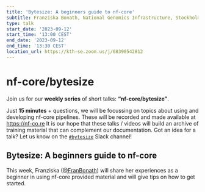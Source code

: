 ```yaml
---
title: 'Bytesize: A beginners guide to nf-core'
subtitle: Franziska Bonath, National Genomics Infrastructure, Stockholm
type: talk
start_date: '2023-09-12'
start_time: '13:00 CEST'
end_date: '2023-09-12'
end_time: '13:30 CEST'
location_url: https://kth-se.zoom.us/j/68390542812
---
```


# nf-core/bytesize

Join us for our **weekly series** of short talks: **“nf-core/bytesize”**.

Just **15 minutes** + questions, we will be focussing on topics about using and developing nf-core pipelines.
These will be recorded and made available at <https://nf-co.re>
It is our hope that these talks / videos will build an archive of training material that can complement our documentation. Got an idea for a talk? Let us know on the [`#bytesize`](https://nfcore.slack.com/channels/bytesize) Slack channel!

## Bytesize: A beginners guide to nf-core

This week, Franziska ([@FranBonath](https://github.com/FranBonath)) will share her experiences as a beginner in using nf-core provided material and will give tips on how to get started.
